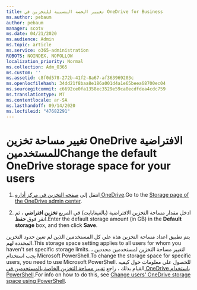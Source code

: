 ```yaml
---
title: تغيير الحصة النسبية للتخزين في OneDrive for Business
ms.author: pebaum
author: pebaum
manager: scotv
ms.date: 04/21/2020
ms.audience: Admin
ms.topic: article
ms.service: o365-administration
ROBOTS: NOINDEX, NOFOLLOW
localization_priority: Normal
ms.collection: Adm_O365
ms.custom: ''
ms.assetid: c8f0d578-272b-41f2-8a67-af363969203c
ms.openlocfilehash: 34dd21f8baa8e186a001d4a1e65beea68700ec04
ms.sourcegitcommit: c6692ce0fa1358ec3529e59ca0ecdfdea4cdc759
ms.translationtype: MT
ms.contentlocale: ar-SA
ms.lasthandoff: 09/14/2020
ms.locfileid: "47682291"
---
```

# <a name="change-the-default-onedrive-storage-space-for-your-users"></a><span data-ttu-id="1f4dc-102">تغيير مساحة تخزين OneDrive الافتراضية للمستخدمين</span><span class="sxs-lookup"><span data-stu-id="1f4dc-102">Change the default OneDrive storage space for your users</span></span>

1. <span data-ttu-id="1f4dc-103">انتقل إلى [صفحه التخزين في مركز أداره OneDrive](https://admin.onedrive.com/?v=StorageSettings).</span><span class="sxs-lookup"><span data-stu-id="1f4dc-103">Go to the [Storage page of the OneDrive admin center](https://admin.onedrive.com/?v=StorageSettings).</span></span>
    
2. <span data-ttu-id="1f4dc-104">ادخل مقدار مساحة التخزين الافتراضية (بالغيغابايت) في المربع **تخزين افتراضي** ، ثم انقر فوق **حفظ**.</span><span class="sxs-lookup"><span data-stu-id="1f4dc-104">Enter the default storage amount (in GB) in the **Default storage** box, and then click **Save**.</span></span>
    
<span data-ttu-id="1f4dc-105">يتم تطبيق اعداد مساحة التخزين هذه علي كل المستخدمين الذين لم تعين حدود التخزين المحددة لهم.</span><span class="sxs-lookup"><span data-stu-id="1f4dc-105">This storage space setting applies to all users for whom you haven't set specific storage limits.</span></span> <span data-ttu-id="1f4dc-106">لتغيير مساحة التخزين لمستخدمين محددين ، يجب استخدام Microsoft PowerShell.</span><span class="sxs-lookup"><span data-stu-id="1f4dc-106">To change the storage space for specific users, you need to use Microsoft PowerShell.</span></span> <span data-ttu-id="1f4dc-107">للحصول علي معلومات حول كيفيه القيام بذلك ، راجع [تغيير مساحة التخزين الخاصة بالمستخدمين في OneDrive باستخدام PowerShell](https://go.microsoft.com/fwlink/?linkid=866402).</span><span class="sxs-lookup"><span data-stu-id="1f4dc-107">For info on how to do this, see [Change users' OneDrive storage space using PowerShell](https://go.microsoft.com/fwlink/?linkid=866402).</span></span>
  

